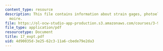 ```yaml
---
content_type: resource
description: This file contains information about strain gages, photoelasticity, and
  moire.
file: https://ol-ocw-studio-app-production.s3.amazonaws.com/courses/3-91-mechanical-behavior-of-plastics-spring-2007/4d90035d3e2562c311a6cbede79e2da3_17_expt.pdf
file_type: application/pdf
resourcetype: Document
title: 17_expt.pdf
uid: 4d90035d-3e25-62c3-11a6-cbede79e2da3
---
```

